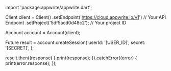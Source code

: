 import 'package:appwrite/appwrite.dart';

Client client = Client()
  .setEndpoint('https://cloud.appwrite.io/v1') // Your API Endpoint
  .setProject('5df5acd0d48c2'); // Your project ID

Account account = Account(client);

Future result = account.createSession(
  userId: '[USER_ID]',
  secret: '[SECRET]',
);

result.then((response) {
  print(response);
}).catchError((error) {
  print(error.response);
});

